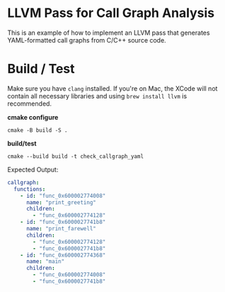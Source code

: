 # LLVM Pass for Call Graph Analysis

This is an example of how to implement an LLVM pass that generates YAML-formatted call
graphs from C/C++ source code.

# Build / Test

Make sure you have `clang` installed. If you're on Mac, the XCode will not contain all
necessary libraries and using `brew install llvm` is recommended.

**cmake configure**
```shell
cmake -B build -S .
```

**build/test**
```shell
cmake --build build -t check_callgraph_yaml
```

Expected Output:
```yaml
callgraph:
  functions:
    - id: "func_0x600002774008"
      name: "print_greeting"
      children:
        - "func_0x600002774128"
    - id: "func_0x6000027741b8"
      name: "print_farewell"
      children:
        - "func_0x600002774128"
        - "func_0x6000027741b8"
    - id: "func_0x600002774368"
      name: "main"
      children:
        - "func_0x600002774008"
        - "func_0x6000027741b8"
```
